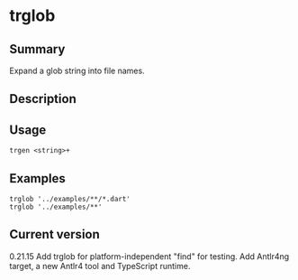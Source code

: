 # trglob

## Summary

Expand a glob string into file names.

## Description

## Usage

    trgen <string>+

## Examples

    trglob '../examples/**/*.dart'
    trglob '../examples/**'

## Current version

0.21.15 Add trglob for platform-independent "find" for testing. Add Antlr4ng target, a new Antlr4 tool and TypeScript runtime.
